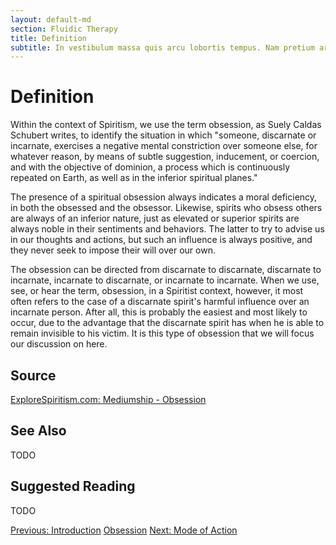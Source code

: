 ```yaml
---
layout: default-md
section: Fluidic Therapy
title: Definition
subtitle: In vestibulum massa quis arcu lobortis tempus. Nam pretium arcu in odio vulputate luctus.
---
```


# Definition
Within the context of Spiritism, we use the term obsession, as Suely Caldas Schubert writes, to identify the situation in which "someone, discarnate or incarnate, exercises a negative mental constriction over someone else, for whatever reason, by means of subtle suggestion, inducement, or coercion, and with the objective of dominion, a process which is continuously repeated on Earth, as well as in the inferior spiritual planes."

The presence of a spiritual obsession always indicates a moral deficiency, in both the obsessed and the obsessor. Likewise, spirits who obsess others are always of an inferior nature, just as elevated or superior spirits are always noble in their sentiments and behaviors. The latter to try to advise us in our thoughts and actions, but such an influence is always positive, and they never seek to impose their will over our own.

The obsession can be directed from discarnate to discarnate, discarnate to incarnate, incarnate to discarnate, or incarnate to incarnate. When we use, see, or hear the term, obsession, in a Spiritist context, however, it most often refers to the case of a discarnate spirit's harmful influence over an incarnate person. After all, this is probably the easiest and most likely to occur, due to the advantage that the discarnate spirit has when he is able to remain invisible to his victim. It is this type of obsession that we will focus our discussion on here.  


## Source
[ExploreSpiritism.com: Mediumship - Obsession](/www.explorespiritism.com/Science_Obsession_Intro%20Def_Intro.htm)


## See Also
TODO


## Suggested Reading
TODO



<a href="intro" class="button">Previous: Introduction</a>
<a href="./" class="button special">Obsession</a>
<a href="mode-of-action" class="button">Next: Mode of Action</a>
